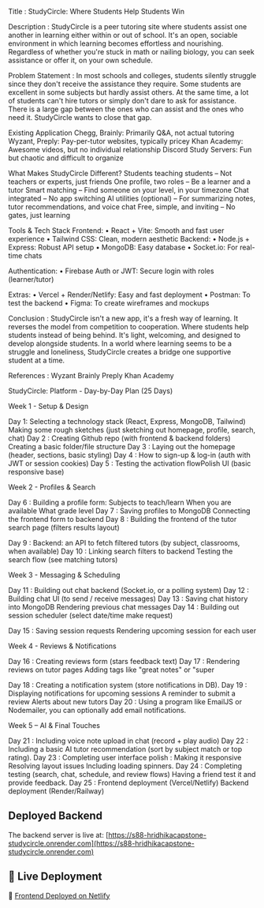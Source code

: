 Title : StudyCircle: Where Students Help Students Win

Description : StudyCircle is a peer tutoring site where students assist one another in learning either within or out of school. It's an open, sociable environment in which learning becomes effortless and nourishing. Regardless of whether you're stuck in math or nailing biology, you can seek assistance or offer it, on your own schedule.

Problem Statement : In most schools and colleges, students silently struggle since they don't receive the assistance they require. Some students are excellent in some subjects but hardly assist others. At the same time, a lot of students can't hire tutors or simply don't dare to ask for assistance. There is a large gap between the ones who can assist and the ones who need it. StudyCircle wants to close that gap.

Existing Application Chegg, Brainly: Primarily Q&A, not actual tutoring Wyzant, Preply: Pay-per-tutor websites, typically pricey Khan Academy: Awesome videos, but no individual relationship Discord Study Servers: Fun but chaotic and difficult to organize

What Makes StudyCircle Different? Students teaching students – Not teachers or experts, just friends One profile, two roles – Be a learner and a tutor Smart matching – Find someone on your level, in your timezone Chat integrated – No app switching AI utilities (optional) – For summarizing notes, tutor recommendations, and voice chat Free, simple, and inviting – No gates, just learning

Tools & Tech Stack Frontend: • React + Vite: Smooth and fast user experience • Tailwind CSS: Clean, modern aesthetic Backend: • Node.js + Express: Robust API setup • MongoDB: Easy database • Socket.io: For real-time chats

Authentication: • Firebase Auth or JWT: Secure login with roles (learner/tutor)

Extras: • Vercel + Render/Netlify: Easy and fast deployment • Postman: To test the backend • Figma: To create wireframes and mockups

Conclusion : StudyCircle isn't a new app, it's a fresh way of learning. It reverses the model from competition to cooperation. Where students help students instead of being behind. It's light, welcoming, and designed to develop alongside students. In a world where learning seems to be a struggle and loneliness, StudyCircle creates a bridge one supportive student at a time.

References : Wyzant Brainly
Preply Khan Academy

StudyCircle: Platform - Day-by-Day Plan (25 Days)

Week 1 - Setup & Design

Day 1: Selecting a technology stack (React, Express, MongoDB, Tailwind) Making some rough sketches (just sketching out homepage, profile, search, chat) Day 2 : Creating Github repo (with frontend & backend folders) Creating a basic folder/file structure Day 3 : Laying out the homepage (header, sections, basic styling) Day 4 : How to sign-up & log-in (auth with JWT or session cookies) Day 5 : Testing the activation flowPolish UI (basic responsive base)

Week 2 - Profiles & Search

Day 6 : Building a profile form: Subjects to teach/learn When you are available What grade level Day 7 : Saving profiles to MongoDB Connecting the frontend form to backend Day 8 : Building the frontend of the tutor search page (filters results layout)

Day 9 : Backend: an API to fetch filtered tutors (by subject, classrooms, when available) Day 10 : Linking search filters to backend Testing the search flow (see matching tutors)

Week 3 - Messaging & Scheduling

Day 11 : Building out chat backend (Socket.io, or a polling system) Day 12 : Building chat UI (to send / receive messages) Day 13 : Saving chat history into MongoDB Rendering previous chat messages Day 14 : Building out session scheduler (select date/time make request)

Day 15 : Saving session requests Rendering upcoming session for each user

Week 4 - Reviews & Notifications

Day 16 : Creating reviews form (stars feedback text) Day 17 : Rendering reviews on tutor pages Adding tags like "great notes" or "super

Day 18 : Creating a notification system (store notifications in DB). Day 19 : Displaying notifications for upcoming sessions A reminder to submit a review Alerts about new tutors Day 20 : Using a program like EmailJS or Nodemailer, you can optionally add email notifications.

Week 5 – AI & Final Touches

Day 21 : Including voice note upload in chat (record + play audio) Day 22 : Including a basic AI tutor recommendation (sort by subject match or top rating). Day 23 : Completing user interface polish : Making it responsive Resolving layout issues Including loading spinners. Day 24 : Completing testing (search, chat, schedule, and review flows) Having a friend test it and provide feedback. Day 25 : Frontend deployment (Vercel/Netlify) Backend deployment (Render/Railway)


## Deployed Backend

The backend server is live at: [https://s88-hridhikacapstone-studycircle.onrender.com](https://s88-hridhikacapstone-studycircle.onrender.com)

## 🚀 Live Deployment

🔗 [Frontend Deployed on Netlify](https://shimmering-dango-0410f8.netlify.app/)


